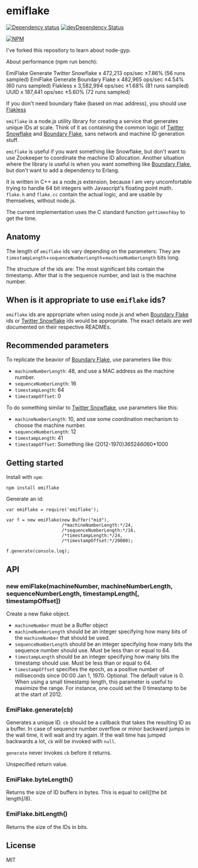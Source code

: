 # emiflake

[![Dependency status](https://david-dm.org/pereckerdal/emiflake.png)](https://david-dm.org/pereckerdal/emiflake)
[![devDependency Status](https://david-dm.org/pereckerdal/emiflake/dev-status.png)](https://david-dm.org/pereckerdal/emiflake#info=devDependencies)

[![NPM](https://nodei.co/npm/emiflake.png?downloads=true)](https://npmjs.org/package/emiflake)


I've forked this repository to learn about node-gyp.

About performance (npm run bench):

EmiFlake Generate Twitter Snowflake x 472,213 ops/sec ±7.86% (56 runs sampled)
EmiFlake Generate Boundary Flake x 482,965 ops/sec ±4.54% (60 runs sampled)
Flakless x 3,582,994 ops/sec ±1.68% (81 runs sampled)
UUID x 187,441 ops/sec ±5.60% (72 runs sampled)

If you don't need boundary flake (based on mac address), you should use [Flakless](https://github.com/asalani93/node-flakeless)


`emiflake` is a node.js utility library for creating a service that generates unique IDs at scale. Think of it as containing the common logic of [Twitter Snowflake](https://github.com/twitter/snowflake) and [Boundary Flake](https://github.com/boundary/flake), sans network and machine ID generation stuff.

`emiflake` is useful if you want something like Snowflake, but don't want to use Zookeeper to coordinate the machine ID allocation. Another situation where the library is useful is when you want something like [Boundary Flake](https://github.com/boundary/flake), but don't want to add a dependency to Erlang.

It is written in C++ as a node.js extension, because I am very uncomfortable trying to handle 64 bit integers with Javascript's floating point math. `flake.h` and `flake.cc` contain the actual logic, and are usable by themselves, without node.js.

The current implementation uses the C standard function `gettimeofday` to get the time.

## Anatomy

The length of `emiflake` ids vary depending on the parameters: They are `timestampLength`+`sequenceNumberLength`+`machineNumberLength` bits long.

The structure of the ids are: The most significant bits contain the timestamp. After that is the sequence number, and last is the machine number.

## When is it appropriate to use `emiflake` ids?

`emiflake` ids are appropriate when using node.js and when [Boundary Flake](https://github.com/boundary/flake) ids or [Twitter Snowflake](https://github.com/twitter/snowflake) ids would be appropriate. The exact details are well documented on their respective READMEs.

## Recommended parameters

To replicate the beavior of [Boundary Flake](https://github.com/boundary/flake), use parameters like this:

* `machineNumberLength`: 48, and use a MAC address as the machine number.
* `sequenceNumberLength`: 16
* `timestampLength`: 64
* `timestampOffset`: 0

To do something similar to [Twitter Snowflake](https://github.com/twitter/snowflake), use parameters like this:

* `machineNumberLength`: 10, and use some coordination mechanism to choose the machine number.
* `sequenceNumberLength`: 12
* `timestampLength`: 41
* `timestampOffset`: Something like (2012-1970)*365*24*60*60*1000

## Getting started

Install with `npm`:

    npm install emiflake

Generate an id:

    var emiFlake = require('emiflake');

    var f = new emiFlake(new Buffer("mid"),
                         /*machineNumberLength:*/24,
                         /*sequenceNumberLength:*/16,
                         /*timestampLength:*/24,
                         /*timestampOffset:*/20000);

    f.generate(console.log);

## API

### new emiFlake(machineNumber, machineNumberLength, sequenceNumberLength, timestampLength[, timestampOffset])

Create a new flake object.

* `machineNumber` must be a Buffer object
* `machineNumberLength` should be an integer specifying how many bits of the `machineNumber` that should be used.
* `sequenceNumberLength` should be an integer specifying how many bits the sequence number should use. Must be less than or equal to 64.
* `timestampLength` should be an integer specifying how many bits the timestamp should use. Must be less than or equal to 64.
* `timestampOffset` specifies the epoch, as a positive number of milliseconds since 00:00 Jan 1, 1970. Optional. The default value is 0. When using a small timestamp length, this parameter is useful to maximize the range. For instance, one could set the 0 timestamp to be at the start of 2012.

### EmiFlake.generate(cb)

Generates a unique ID. `cb` should be a callback that takes the resulting ID as a buffer. In case of sequence number overflow or minor backward jumps in the wall time, it will wait and try again. If the wall time has jumped backwards a lot, `cb` will be invoked with `null`.

`generate` never invokes `cb` before it returns.

Unspecified return value.

### EmiFlake.byteLength()

Returns the size of ID buffers in bytes. This is equal to ceil([the bit length]/8).

### EmiFlake.bitLength()

Returns the size of the IDs in bits.

## License

MIT
